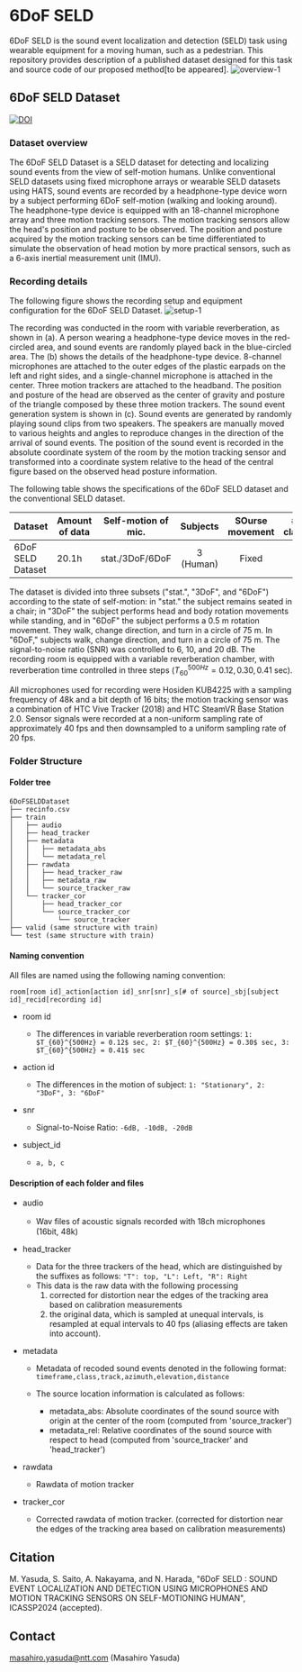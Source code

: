 # 6DoF SELD
6DoF SELD is the sound event localization and detection (SELD) task using wearable equipment for a moving human, such as a pedestrian. 
This repository provides description of a published dataset designed for this task and source code of our proposed method[to be appeared].
![overview-1](https://github.com/nttrd-mdlab/6dof-seld/assets/72438001/205e4488-2681-42cd-8e13-54cf83544618)


## 6DoF SELD Dataset
[![DOI](https://zenodo.org/badge/DOI/10.5281/zenodo.10473531.svg)](https://doi.org/10.5281/zenodo.10473531)
### Dataset overview
The 6DoF SELD Dataset is a SELD dataset for detecting and localizing sound events from the view of self-motion humans. Unlike conventional SELD datasets using fixed microphone arrays or wearable SELD datasets using HATS, sound events are recorded by a headphone-type device worn by a subject performing 6DoF self-motion (walking and looking around). The headphone-type device is equipped with an 18-channel microphone array and three motion tracking sensors. The motion tracking sensors allow the head's position and posture to be observed. The position and posture acquired by the motion tracking sensors can be time differentiated to simulate the observation of head motion by more practical sensors, such as a 6-axis inertial measurement unit (IMU).

### Recording details
The following figure shows the recording setup and equipment configuration for the 6DoF SELD Dataset. 
![setup-1](https://github.com/nttrd-mdlab/6dof-seld/assets/72438001/441bda8b-2018-4f9e-997c-a1e886348db9)

The recording was conducted in the room with variable reverberation, as shown in (a). A person wearing a headphone-type device moves in the red-circled area, and sound events are randomly played back in the blue-circled area. The (b) shows the details of the headphone-type device. 8-channel microphones are attached to the outer edges of the plastic earpads on the left and right sides, and a single-channel microphone is attached in the center. Three motion trackers are attached to the headband. The position and posture of the head are observed as the center of gravity and posture of the triangle composed by these three motion trackers. The sound event generation system is shown in (c). Sound events are generated by randomly playing sound clips from two speakers. The speakers are manually moved to various heights and angles to reproduce changes in the direction of the arrival of sound events. The position of the sound event is recorded in the absolute coordinate system of the room by the motion tracking sensor and transformed into a coordinate system relative to the head of the central figure based on the observed head posture information.

The following table shows the specifications of the 6DoF SELD dataset and the conventional SELD dataset.

| Dataset           | Amount of data | Self-motion of mic. |  Subjects | SOurse movement | # of classes | # of  mic. | SNR [dB] | Rooms |
|-------------------|----------------|:-------------------:|:---------:|:---------------:|:------------:|:----------:|:--------:|:-----:|
| 6DoF SELD Dataset | 20.1h          |   stat./3DoF/6DoF   | 3 (Human) |      Fixed      |      12      |     18     |  6 - 20  |   3   |

The dataset is divided into three subsets ("stat.", "3DoF", and "6DoF") according to the state of self-motion: in "stat." the subject remains seated in a chair; in "3DoF" the subject performs head and body rotation movements while standing, and in "6DoF" the subject performs a 0.5 m rotation movement. They walk, change direction, and turn in a circle of 75 m. In "6DoF," subjects walk, change direction, and turn in a circle of 75 m. The signal-to-noise ratio (SNR) was controlled to 6, 10, and 20 dB. The recording room is equipped with a variable reverberation chamber, with reverberation time controlled in three steps ($T_{60}^{500Hz} = 0.12, 0.30, 0.41$ sec).

All microphones used for recording were Hosiden KUB4225 with a sampling frequency of 48k and a bit depth of 16 bits; the motion tracking sensor was a combination of HTC Vive Tracker (2018) and HTC SteamVR Base Station 2.0. Sensor signals were recorded at a non-uniform sampling rate of approximately 40 fps and then downsampled to a uniform sampling rate of 20 fps.


### Folder Structure 
#### Folder tree
````
6DoFSELDDataset
├── recinfo.csv
├── train
│   ├── audio
│   ├── head_tracker
│   ├── metadata
│   │   ├── metadata_abs
│   │   └── metadata_rel
│   ├── rawdata
│   │   ├── head_tracker_raw
│   │   ├── metadata_raw
│   │   └── source_tracker_raw
│   └── tracker_cor
│       ├── head_tracker_cor
│       └── source_tracker_cor
│           └── source_tracker
├── valid (same structure with train)
└── test (same structure with train)
````
#### Naming convention
All files are named using the following naming convention:

`room[room id]_action[action id]_snr[snr]_s[# of source]_sbj[subject id]_recid[recording id]`

- room id
    - The differences in variable reverberation room settings: `1: $T_{60}^{500Hz} = 0.12$ sec, 2: $T_{60}^{500Hz} = 0.30$ sec, 3: $T_{60}^{500Hz} = 0.41$ sec `

- action id
    - The differences in the motion of subject: `1: "Stationary", 2: "3DoF", 3: "6DoF"`

- snr
    - Signal-to-Noise Ratio: `-6dB, -10dB, -20dB`

- subject_id
    - `a, b, c`

#### Description of each folder and files
- audio
    - Wav files of acoustic signals recorded with 18ch microphones　(16bit, 48k)

- head_tracker
    - Data for the three trackers of the head, which are distinguished by the suffixes as follows: `"T": top, "L": Left, "R": Right`
    - This data is the raw data with the following processing
        1. corrected for distortion near the edges of the tracking area based on calibration measurements
        2. the original data, which is sampled at unequal intervals, is resampled at equal intervals to 40 fps (aliasing effects are taken into account).

- metadata
  - Metadata of recoded sound events denoted in the following format:
 `timeframe,class,track,azimuth,elevation,distance`

  - The source location information is calculated as follows:
    - metadata_abs: Absolute coordinates of the sound source with origin at the center of the room (computed from 'source_tracker')
    - metadata_rel: Relative coordinates of the sound source with respect to head (computed from 'source_tracker' and 'head_tracker')

- rawdata
    - Rawdata of motion tracker

- tracker_cor
  - Corrected rawdata of motion tracker. (corrected for distortion near the edges of the tracking area based on calibration measurements)

## Citation
M. Yasuda, S. Saito, A. Nakayama, and N. Harada, "6DoF SELD : SOUND EVENT LOCALIZATION AND DETECTION USING MICROPHONES AND MOTION TRACKING SENSORS ON SELF-MOTIONING HUMAN", ICASSP2024 (accepted).

## Contact
masahiro.yasuda@ntt.com (Masahiro Yasuda)
